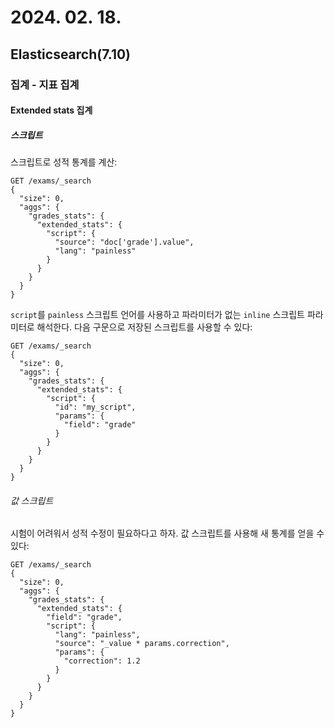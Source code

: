 # 2024. 02. 18.

## Elasticsearch(7.10)

### 집계 - 지표 집계

#### Extended stats 집계

##### 스크립트

스크립트로 성적 통계를 계산:

```http
GET /exams/_search
{
  "size": 0,
  "aggs": {
    "grades_stats": {
      "extended_stats": {
        "script": {
          "source": "doc['grade'].value",
          "lang": "painless"
        }
      }
    }
  }
}
```

`script`를 `painless` 스크립트 언어를 사용하고 파라미터가 없는 `inline` 스크립트 파라미터로 해석한다. 다음 구문으로 저장된 스크립트를 사용할 수 있다:

```http
GET /exams/_search
{
  "size": 0,
  "aggs": {
    "grades_stats": {
      "extended_stats": {
        "script": {
          "id": "my_script",
          "params": {
            "field": "grade"
          }
        }
      }
    }
  }
}
```

###### 값 스크립트

시험이 어려워서 성적 수정이 필요하다고 하자. 값 스크립트를 사용해 새 통계를 얻을 수 있다:

```http
GET /exams/_search
{
  "size": 0,
  "aggs": {
    "grades_stats": {
      "extended_stats": {
        "field": "grade",
        "script": {
          "lang": "painless",
          "source": "_value * params.correction",
          "params": {
            "correction": 1.2
          }
        }
      }
    }
  }
}
```



